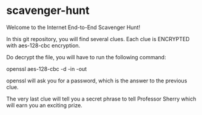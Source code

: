 # scavenger-hunt

Welcome to the Internet End-to-End Scavenger Hunt!

In this git repository, you will find several clues. Each clue is ENCRYPTED with aes-128-cbc encryption.

Do decrypt the file, you will have to run the following command:

openssl aes-128-cbc -d -in <CLUE FILE>  -out <PLAIN TEXT>

openssl will ask you for a password, which is the answer to the previous clue.

The very last clue will tell you a secret phrase to tell Professor Sherry which will earn you an exciting prize.




